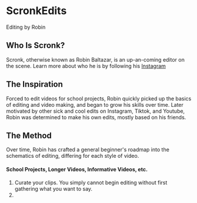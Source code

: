 # ScronkEdits
Editing by Robin
## Who Is Scronk?
 Scronk, otherwise known as Robin Baltazar, is an up-an-coming editor on the scene. Learn more about who he is by following his [Instagram](www.instagram.com/sxronck/)
 
## The Inspiration
 Forced to edit videos for school projects, Robin quickly picked up the basics of editing and video making, and began to grow his skills over time. Later motivated by other sick and cool edits on Instagram, Tiktok, and Youtube, Robin was determined to make his own edits, mostly based on his friends.
## The Method
 Over time, Robin has crafted a general beginner's roadmap into the schematics of editing, differing for each style of video.
#### School Projects, Longer Videos, Informative Videos, etc.
 1. Curate your clips. You simply cannot begin editing without first gathering what you want to say.
 2. 

